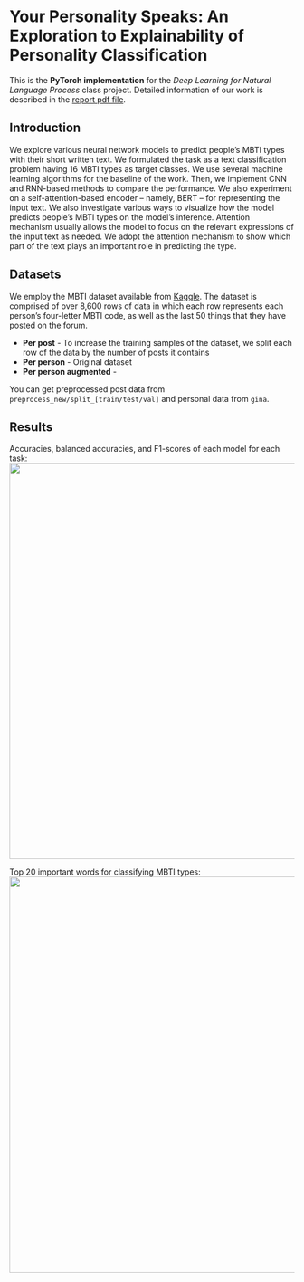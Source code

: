 ﻿# Your Personality Speaks: An Exploration to Explainability of Personality Classification

This is the **PyTorch implementation** for the *Deep Learning for Natural Language Process* class project. Detailed information of our work is described in the [report pdf file](https://github.com/l1905kw/nlp-class-project/blob/master/report.pdf).

## Introduction
We explore various neural network models to predict people’s MBTI types with their short written text. We formulated the task as a text classification problem having 16 MBTI types as target classes. We use several machine learning algorithms for the baseline of the work. Then, we implement CNN and RNN-based methods to compare the performance. We also experiment on a self-attention-based encoder – namely, BERT  – for representing the input text.
We also investigate various ways to visualize how the model predicts people’s MBTI types on the model’s inference. Attention mechanism usually allows the model to focus on the relevant expressions of the input text as needed. We adopt the attention mechanism to show which part of the text plays an important role in predicting the type.




## Datasets
We employ the MBTI dataset available from [Kaggle](https://www.kaggle.com/datasnaek/mbti-type). The dataset is comprised of over 8,600 rows of data in which each row represents each person’s four-letter MBTI code, as well as the last 50 things that they have posted on the forum.

 - **Per post** - To increase the training samples of the dataset, we split each row of the data by the number of posts it contains
 - **Per person** - Original dataset
 - **Per person augmented** - 

You can get preprocessed post data from ``preprocess_new/split_[train/test/val]`` and personal data from ``gina``.

## Results
Accuracies, balanced accuracies, and F1-scores of each model for each task:
<img align="middle" width="700" src="https://github.com/l1905kw/blob/master/imgs/result.PNG">

Top 20 important words for classifying MBTI types:
<img align="middle" width="700" src="https://github.com/l1905kw/blob/master/imgs/important_words.PNG">
